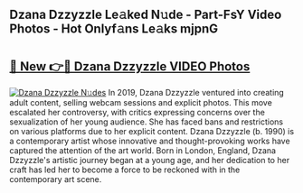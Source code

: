 ## Dzana Dzzyzzle Le𝚊ked N𝚞de - Part-FsY Video Photos - Hot Onlyf𝚊ns Le𝚊ks mjpnG

# <h2><a href="http://ac11216.deff.icu/?id=Dzana+Dzzyzzle">🔗 New 👉🔴 Dzana Dzzyzzle VIDEO Photos</a></h2>

[![Dzana Dzzyzzle N𝚞des](https://i.imgur.com/rIISA9y.gif)](http://ac11216.deff.icu/?id=Dzana+Dzzyzzle)
In 2019, Dzana Dzzyzzle ventured into creating adult content, selling webcam sessions and explicit photos. This move escalated her controversy, with critics expressing concerns over the sexualization of her young audience. She has faced bans and restrictions on various platforms due to her explicit content. Dzana Dzzyzzle (b. 1990) is a contemporary artist whose innovative and thought-provoking works have captured the attention of the art world. Born in London, England, Dzana Dzzyzzle's artistic journey began at a young age, and her dedication to her craft has led her to become a force to be reckoned with in the contemporary art scene.

